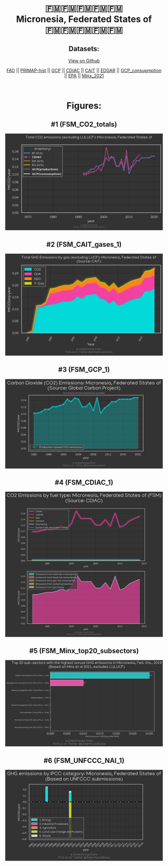 
<center>
<h1 align="center">
🇫🇲🇫🇲🇫🇲🇫🇲🇫🇲
<br>
Micronesia, Federated States of
<br>
🇫🇲🇫🇲🇫🇲🇫🇲🇫🇲
</h1>
<h2>Datasets:</h2>
<p><a href="https://github.com/dquintani/GreenhouseData/tree/master/country_data/FSM_Micronesia, Federated States of/data">View on Github</a>
<br></p><p><a href="data/FSM_FAO.csv">FAO</a> || <a href="data/FSM_PRIMAP-hist.csv">PRIMAP-hist</a> || <a href="data/FSM_GCP.csv">GCP</a> || <a href="data/FSM_CDIAC.csv">CDIAC</a> || <a href="data/FSM_CAIT.csv">CAIT</a> || <a href="data/FSM_EDGAR.csv">EDGAR</a> || <a href="data/FSM_GCP_consupmption.csv">GCP_consupmption</a> || <a href="data/FSM_EPA.csv">EPA</a> || <a href="data/FSM_Minx_2021.csv">Minx_2021</a></p><p><br></p>
<h1>Figures:</h1><h2>#1 (FSM_CO2_totals)</h2>
<p><img alt="" src="figures/FSM_CO2_totals.png" /></p><h2>#2 (FSM_CAIT_gases_1)</h2>
<p><img alt="" src="figures/FSM_CAIT_gases_1.png" /></p><h2>#3 (FSM_GCP_1)</h2>
<p><img alt="" src="figures/FSM_GCP_1.png" /></p><h2>#4 (FSM_CDIAC_1)</h2>
<p><img alt="" src="figures/FSM_CDIAC_1.png" /></p><h2>#5 (FSM_Minx_top20_subsectors)</h2>
<p><img alt="" src="figures/FSM_Minx_top20_subsectors.png" /></p><h2>#6 (FSM_UNFCCC_NAI_1)</h2>
<p><img alt="" src="figures/FSM_UNFCCC_NAI_1.png" /></p>